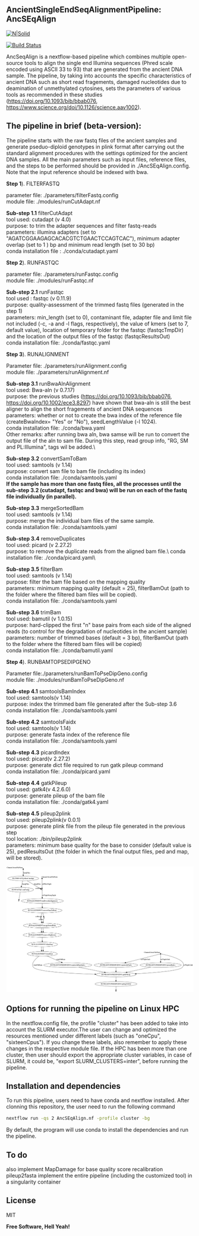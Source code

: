 ## AncientSingleEndSeqAlignmentPipeline: AncSEqAlign

[![N|Solid](https://cldup.com/dTxpPi9lDf.thumb.png)](https://nodesource.com/products/nsolid)

[![Build Status](https://travis-ci.org/joemccann/dillinger.svg?branch=master)](https://travis-ci.org/joemccann/dillinger)

AncSeqAlign is a nextflow-based pipeline which combines multiple open-source tools to align the single end Illumina sequences (Phred scale encoded using ASCII 33 to 93) that are generated from the ancient DNA sample. The pipeline, by taking into accounts the specific characteristics of ancient DNA such as short read fragements, damaged nucleotides due to deamination of unmethylated cytosines, sets the parameters of various tools as recommended in these studies (https://doi.org/10.1093/bib/bbab076, https://www.science.org/doi/10.1126/science.aav1002). 

## The pipeline in brief (beta-version):
The pipeline starts with the raw fastq files of the ancient samples and generate pseduo-diploid genotypes in plink format after carrying out the standard alignment procedures with the settings optimized for the ancient DNA samples. All the main parameters such as input files, reference files, and the steps to be performed should be provided in ./AncSEqAlign.config. Note that the input reference should be indexed with bwa. 

**Step 1**). FILTERFASTQ

parameter file: ./parameters/filterFastq.config\
module file: ./modules/runCutAdapt.nf

**Sub-step 1.1** filterCutAdapt\
tool used: cutadapt (v 4.0)\
purpose: to trim the adapter sequences and filter fastq-reads\
parameters: illumina adapters (set to "AGATCGGAAGAGCACACGTCTGAACTCCAGTCAC"),  minimum adapter overlap (set to 1 ) bp and minimum read length (set to 30 bp)\
conda installation file : ./conda/cutadapt.yaml

**Step 2**). RUNFASTQC

parameter file: ./parameters/runFastqc.config\
module file: ./modules/runFastqc.nf

**Sub-step 2.1** runFastqc\
tool used : fastqc (v 0.11.9)\
purpose: quality-assessment of the trimmed fastq files (generated in the step 1)\
parameters: min_length (set to 0), contaminant file, adapter file and limit file not included (-c, -a and -l flags, respectively), the value of kmers (set to 7, default value), location of temporary folder for the fastqc (fastqcTmpDir) and the location of the output files of the fastqc (fastqcResultsOut)\
conda installation file: ./conda/fastqc.yaml


**Step 3**). RUNALIGNMENT

Parameter file: ./parameters/runAlignment.config\
module file: ./parameters/runAlignment.nf

**Sub-step 3.1** runBwaAlnAlignment\
tool used: Bwa-aln (v 0.7.17)\
purpose: the previous studies (https://doi.org/10.1093/bib/bbab076, https://doi.org/10.1002/ece3.8297) have shown that bwa-aln is still the best aligner to align the short fragements of ancient DNA sequences\
parameters: whether or not to create the bwa index of the reference file (createBwaIndex= "Yes" or "No"), seedLengthValue (-l 1024).\
conda installation file: ./conda/bwa.yaml\
Other remarks: after running bwa aln, bwa samse will be run to convert the output file of the aln to sam file. During this step, read group info, "RG, SM and PL:Illumina", tags wil be added.\

**Sub-step 3.2** convertSamToBam\
tool used: samtools (v 1.14)\
purpose: convert sam file to bam file (including its index)\
conda installation file: ./conda/samtools.yaml\
**If the sample has more than one fastq files, all the processes until the sub-step 3.2 (cutadapt, fastqc and bwa) will be run on each of the fastq file individually (in parallel).**

**Sub-step 3.3** mergeSortedBam\
tool used: samtools (v 1.14)\
purpose: merge the individual bam files of the same sample.\
conda installation file: ./conda/samtools.yaml

**Sub-step 3.4** removeDuplicates\
tool used: picard (v 2.27.2)\
purpose: to remove the duplicate reads from the aligned bam file.\ 
conda installation file: ./conda/picard.yaml\

**Sub-step 3.5** filterBam\
tool used: samtools (v 1.14)\
purpose: filter the bam file based on the mapping quality\
parameters: minimum mapping quality (default = 25), filterBamOut (path to the folder where the filtered bam files will be copied).\
conda installation file: ./conda/samtools.yaml

**Sub-step 3.6** trimBam\
tool used: bamutil (v 1.0.15)\
purpose: hard-clipped the first "n" base pairs from each side of the aligned reads (to control for the degradation of nucleotides in the ancient sample)\
parameters: number of trimmed bases (default = 3 bp), filterBamOut (path to the folder where the filtered bam files will be copied)\
conda installation file: ./conda/bamutil.yaml

**Step 4**). RUNBAMTOPSEDIPGENO

Parameter file:./parameters/runBamToPseDipGeno.config\
module file: ./modules/runBamToPseDipGeno.nf

**Sub-step 4.1** samtoolsBamIndex\
tool used: samtools(v 1.14)\
purpose: index the trimmed bam file generated after the Sub-step 3.6\
conda installation file: ./conda/samtools.yaml

**Sub-step 4.2** samtoolsFaidx\
tool used: samtools(v 1.14)\
purpose: generate fasta index of the reference file\
conda installation file: ./conda/samtools.yaml

**Sub-step 4.3** picardIndex\
tool used: picard(v 2.27.2)\
purpose: generate dict file required to run gatk pileup command\
conda installation file: ./conda/picard.yaml

**Sub-step 4.4** gatkPileup\
tool used: gatk4(v 4.2.6.0)\
purpose: generate pileup of the bam file\
conda installation file: ./conda/gatk4.yaml

**Sub-step 4.5** pileup2plink\
tool used: pileup2plink(v 0.0.1)\
purpose: generate plink file from the pileup file generated in the previous step\
tool location: ./bin/pileup2plink\
parameters: minimum base quality for the base to consider (default value is 25), pedResultsOut (the folder in which the final output files, ped and map, will be stored). 

![plot](./pipelineVisualization/AncSEqAlign.png)

## Options for running the pipeline on Linux HPC
In the nextflow.config file, the profile "cluster" has been added to take into account the SLURM executor.The user can change and optimized the resources mentioned under different labels (such as "oneCpu", "sixteenCpus"). If you change these labels, also remember to apply these changes in the respective module file.  If the HPC has been more than one cluster, then user should export the appropriate cluster variables, in case of SLURM, it could be, "export SLURM_CLUSTERS=inter", before running the pipeline. 

## Installation and dependencies
To run this pipeline, users need to have conda and nextflow installed. After clonning this repository, the user need to run the following command

```sh
nextflow run -qs 2 AncSEqAlign.nf -profile cluster -bg
```
By default, the program will use conda to install the dependencies and run the pipeline. 

## To do
also implement MapDamage for base quality score recalibration
pileup2fasta
implement the entire pipeline (including the customized tool) in a singularity container 

## License

MIT

**Free Software, Hell Yeah!**
